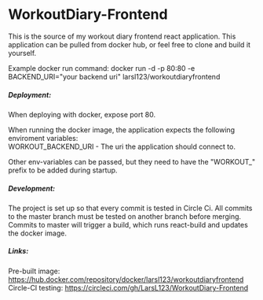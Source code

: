 # WorkoutDiary-Frontend
This is the source of my workout diary frontend react application. 
This application can be pulled from docker hub, or feel free to clone and build it yourself.

Example docker run command:
    docker run -d -p 80:80 -e BACKEND_URI="your backend uri" larsl123/workoutdiaryfrontend

##### Deployment:

When deploying with docker, expose port 80. 

When running the docker image, the application expects the following enviroment variables:  
WORKOUT_BACKEND_URI - The uri the application should connect to.

Other env-variables can be passed, but they need to have the "WORKOUT_" prefix to be added during startup.

##### Development:

The project is set up so that every commit is tested in Circle Ci.
All commits to the master branch must be tested on another branch before merging.
Commits to master will trigger a build, which runs react-build and updates the docker image. 

##### Links:

Pre-built image: https://hub.docker.com/repository/docker/larsl123/workoutdiaryfrontend
Circle-CI testing: https://circleci.com/gh/LarsL123/WorkoutDiary-Frontend